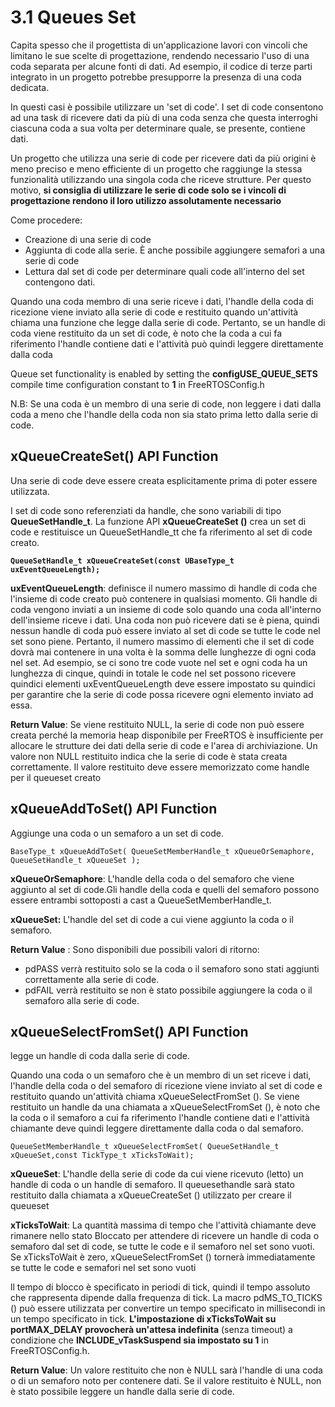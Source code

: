 # 3.1 Queues Set

Capita spesso che  il progettista di un'applicazione lavori con vincoli che limitano le sue scelte di progettazione, rendendo necessario l'uso di una coda separata per alcune fonti di dati. Ad esempio, il codice di terze parti integrato in un progetto potrebbe presupporre la presenza di una coda dedicata.

In questi casi è possibile utilizzare un 'set di code'. I set di code consentono ad una task di ricevere dati da più di una coda senza che questa interroghi ciascuna coda a sua volta per determinare quale, se presente, contiene dati.

Un progetto che utilizza una serie di code per ricevere dati da più origini è meno preciso e meno efficiente di un progetto che raggiunge la stessa funzionalità utilizzando una singola coda che riceve strutture. Per questo motivo, **si consiglia di utilizzare le serie di code solo se i vincoli di progettazione rendono il loro utilizzo assolutamente necessario**

Come procedere:

* Creazione di una serie di code
* Aggiunta di code alla serie. È anche possibile aggiungere semafori a una serie di code
* Lettura dal set di code per determinare quali code all'interno del set contengono dati.

Quando una coda membro di una serie riceve i dati, l'handle della coda di ricezione viene inviato alla serie di code e restituito quando un'attività chiama una funzione che legge dalla serie di code. Pertanto, se un handle di coda viene restituito da un set di code, è noto che la coda a cui fa riferimento l'handle contiene dati e l'attività può quindi leggere direttamente dalla coda

Queue  set  functionality  is  enabled  by  setting  the  **configUSE_QUEUE_SETS**  compile  time configuration constant to **1** in FreeRTOSConfig.h

N.B:  Se una coda è un membro di una serie di code, non leggere i dati dalla coda a meno che l'handle della coda non sia stato prima letto dalla serie di code.

## xQueueCreateSet() API Function

Una serie di code deve essere creata esplicitamente prima di poter essere utilizzata.

I set di code sono referenziati da handle, che sono variabili di tipo **QueueSetHandle_t**. La funzione API **xQueueCreateSet ()** crea un set di code e restituisce un QueueSetHandle_tt che fa riferimento al set di code creato.

**`QueueSetHandle_t xQueueCreateSet(const UBaseType_t uxEventQueueLength);`**

**uxEventQueueLength**: definisce il numero massimo di handle di coda che l'insieme di code creato può contenere in qualsiasi momento. Gli handle di coda vengono inviati a un insieme di code solo quando una coda all'interno dell'insieme riceve i dati. Una coda non può ricevere dati se è piena, quindi nessun handle di coda può essere inviato al set di code se tutte le code nel set sono piene. Pertanto, il numero massimo di elementi che il set di code dovrà mai contenere in una volta è la somma delle lunghezze di ogni coda nel set. Ad esempio, se ci sono tre code vuote nel set e ogni coda ha un lunghezza di cinque, quindi in totale le code nel set possono ricevere quindici elementi uxEventQueueLength deve essere impostato su quindici per garantire che la serie di code possa ricevere ogni elemento inviato ad essa.

**Return Value**:  Se viene restituito NULL, la serie di code non può essere creata perché la memoria heap disponibile per FreeRTOS è insufficiente per allocare le strutture dei dati della serie di code e l'area di archiviazione. Un valore non NULL restituito indica che la serie di code è stata creata correttamente. Il valore restituito deve essere memorizzato come handle per il queueset creato

## xQueueAddToSet() API Function

Aggiunge una coda o un semaforo a un set di code.

`BaseType_t xQueueAddToSet( QueueSetMemberHandle_t xQueueOrSemaphore, QueueSetHandle_t xQueueSet );`

**xQueueOrSemaphore**:  L'handle della coda o del semaforo che viene aggiunto al set di code.Gli handle della coda e quelli del semaforo possono essere entrambi sottoposti a cast a QueueSetMemberHandle_t.

**xQueueSet:** L'handle del set di code a cui viene aggiunto la coda o il semaforo.

**Return Value** :  Sono disponibili due possibili valori di ritorno:

* pdPASS verrà restituito solo se la coda o il semaforo sono stati aggiunti correttamente alla serie di code.
* pdFAIL verrà restituito se non è stato possibile aggiungere la coda o il semaforo alla serie di code.

## xQueueSelectFromSet() API Function

legge un handle di coda dalla serie di code.

Quando una coda o un semaforo che è un membro di un set riceve i dati, l'handle della coda o del semaforo di ricezione viene inviato al set di code e restituito quando un'attività chiama xQueueSelectFromSet (). Se viene restituito un handle da una chiamata a xQueueSelectFromSet (), è noto che la coda o il semaforo a cui fa riferimento l'handle contiene dati e l'attività chiamante deve quindi leggere direttamente dalla coda o dal semaforo.

`QueueSetMemberHandle_t xQueueSelectFromSet( QueueSetHandle_t xQueueSet,const TickType_t xTicksToWait);`

**xQueueSet**:  L'handle della serie di code da cui viene ricevuto (letto) un handle di coda o un handle di semaforo. Il queuesethandle sarà stato restituito dalla chiamata a xQueueCreateSet () utilizzato per creare il queueset

**xTicksToWait**: La quantità massima di tempo che l'attività chiamante deve rimanere nello stato Bloccato per attendere di ricevere un handle di coda o semaforo dal set di code, se tutte le code e il semaforo nel set sono vuoti. Se xTicksToWait è zero, xQueueSelectFromSet () tornerà immediatamente se tutte le code e semafori nel set sono vuoti

ll tempo di blocco è specificato in periodi di tick, quindi il tempo assoluto che rappresenta dipende dalla frequenza di tick. La macro pdMS_TO_TICKS () può essere utilizzata per convertire un tempo specificato in millisecondi in un tempo specificato in tick. **L'impostazione di xTicksToWait su portMAX_DELAY provocherà un'attesa indefinita** (senza timeout) a condizione che **INCLUDE_vTaskSuspend sia impostato su 1** in FreeRTOSConfig.h.

**Return Value**: Un valore restituito che non è NULL sarà l'handle di una coda o di un semaforo noto per contenere dati. Se il valore restituito è NULL, non è stato possibile leggere un handle dalla serie di code. 